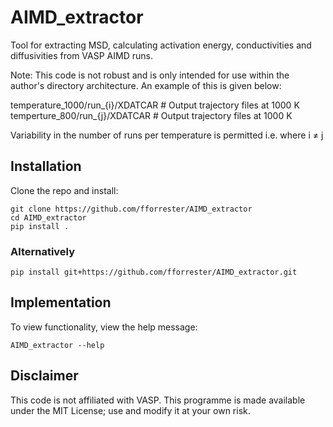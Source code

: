 # AIMD_extractor
Tool for extracting MSD, calculating activation energy, conductivities and diffusivities from VASP AIMD runs.

Note: This code is not robust and is only intended for use within the author's directory architecture. An example of this is given below:

temperature_1000/run_{i}/XDATCAR  # Output trajectory files at 1000 K
temperture_800/run_{j}/XDATCAR    # Output trajectory files at 1000 K

Variability in the number of runs per temperature is permitted i.e. where i ≠ j

## Installation

Clone the repo and install:
```
git clone https://github.com/fforrester/AIMD_extractor
cd AIMD_extractor
pip install .
```
### Alternatively
```
pip install git+https://github.com/fforrester/AIMD_extractor.git
```

## Implementation 

To view functionality, view the help message:

```
AIMD_extractor --help
```

## Disclaimer

This code is not affiliated with VASP. This programme is made available under the MIT License; use and modify it at your own risk.


